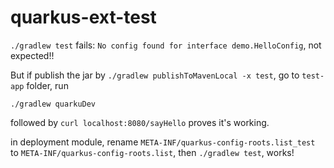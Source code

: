 # quarkus-ext-test

`./gradlew test` fails: `No config found for interface demo.HelloConfig`, not expected!!

But if publish the jar by `./gradlew publishToMavenLocal -x test`, go to `test-app` folder, run

```
./gradlew quarkuDev
```

followed by `curl localhost:8080/sayHello` proves it's working.

in deployment module, rename `META-INF/quarkus-config-roots.list_test` to `META-INF/quarkus-config-roots.list`, then
`./gradlew test`, works!
